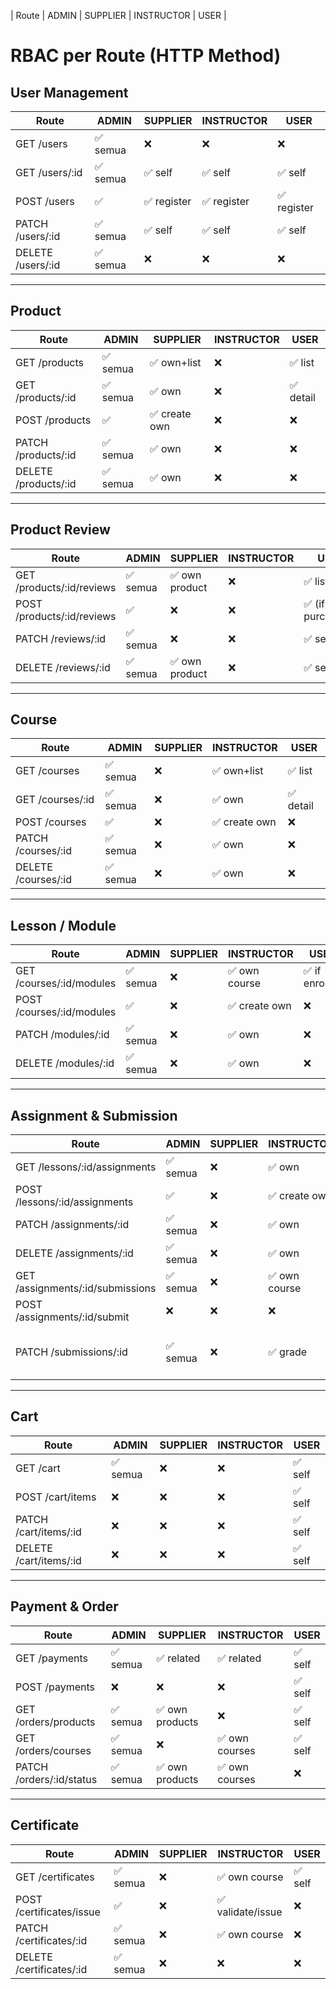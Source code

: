 | Route        | ADMIN        | SUPPLIER     | INSTRUCTOR   | USER |
# RBAC per Route (HTTP Method)

## User Management
| Route        | ADMIN        | SUPPLIER     | INSTRUCTOR   | USER |
|--------------|-------------|--------------|--------------|------|
| GET /users   | ✅ semua     | ❌           | ❌           | ❌   |
| GET /users/:id | ✅ semua   | ✅ self      | ✅ self      | ✅ self |
| POST /users  | ✅           | ✅ register  | ✅ register  | ✅ register |
| PATCH /users/:id | ✅ semua | ✅ self      | ✅ self      | ✅ self |
| DELETE /users/:id | ✅ semua | ❌           | ❌           | ❌   |

---

## Product
| Route                   | ADMIN      | SUPPLIER     | INSTRUCTOR | USER |
|--------------------------|-----------|--------------|------------|------|
| GET /products            | ✅ semua   | ✅ own+list  | ❌         | ✅ list |
| GET /products/:id        | ✅ semua   | ✅ own       | ❌         | ✅ detail |
| POST /products           | ✅         | ✅ create own | ❌         | ❌   |
| PATCH /products/:id      | ✅ semua   | ✅ own       | ❌         | ❌   |
| DELETE /products/:id     | ✅ semua   | ✅ own       | ❌         | ❌   |

---

## Product Review
| Route                      | ADMIN      | SUPPLIER        | INSTRUCTOR | USER |
|-----------------------------|-----------|-----------------|------------|------|
| GET /products/:id/reviews   | ✅ semua   | ✅ own product  | ❌         | ✅ list |
| POST /products/:id/reviews  | ✅         | ❌              | ❌         | ✅ (if purchased) |
| PATCH /reviews/:id          | ✅ semua   | ❌              | ❌         | ✅ self |
| DELETE /reviews/:id         | ✅ semua   | ✅ own product  | ❌         | ✅ self |

---

## Course
| Route               | ADMIN      | SUPPLIER | INSTRUCTOR    | USER |
|----------------------|-----------|----------|---------------|------|
| GET /courses         | ✅ semua   | ❌        | ✅ own+list   | ✅ list |
| GET /courses/:id     | ✅ semua   | ❌        | ✅ own        | ✅ detail |
| POST /courses        | ✅         | ❌        | ✅ create own | ❌   |
| PATCH /courses/:id   | ✅ semua   | ❌        | ✅ own        | ❌   |
| DELETE /courses/:id  | ✅ semua   | ❌        | ✅ own        | ❌   |

---

## Lesson / Module
| Route                        | ADMIN      | SUPPLIER | INSTRUCTOR    | USER |
|-------------------------------|-----------|----------|---------------|------|
| GET /courses/:id/modules      | ✅ semua   | ❌        | ✅ own course | ✅ if enrolled |
| POST /courses/:id/modules     | ✅         | ❌        | ✅ create own | ❌   |
| PATCH /modules/:id            | ✅ semua   | ❌        | ✅ own        | ❌   |
| DELETE /modules/:id           | ✅ semua   | ❌        | ✅ own        | ❌   |

---

## Assignment & Submission
| Route                            | ADMIN      | SUPPLIER | INSTRUCTOR    | USER |
|---------------------------------|-----------|----------|---------------|------|
| GET /lessons/:id/assignments    | ✅ semua   | ❌        | ✅ own        | ✅ if enrolled |
| POST /lessons/:id/assignments   | ✅         | ❌        | ✅ create own | ❌   |
| PATCH /assignments/:id           | ✅ semua   | ❌        | ✅ own        | ❌   |
| DELETE /assignments/:id          | ✅ semua   | ❌        | ✅ own        | ❌   |
| GET /assignments/:id/submissions | ✅ semua   | ❌        | ✅ own course | ✅ self |
| POST /assignments/:id/submit     | ❌         | ❌        | ❌            | ✅ self |
| PATCH /submissions/:id           | ✅ semua   | ❌        | ✅ grade      | ✅ self (edit before due) |

---

## Cart
| Route              | ADMIN      | SUPPLIER | INSTRUCTOR | USER |
|---------------------|-----------|----------|------------|------|
| GET /cart           | ✅ semua   | ❌        | ❌          | ✅ self |
| POST /cart/items    | ❌         | ❌        | ❌          | ✅ self |
| PATCH /cart/items/:id | ❌       | ❌        | ❌          | ✅ self |
| DELETE /cart/items/:id | ❌      | ❌        | ❌          | ✅ self |

---

## Payment & Order
| Route                   | ADMIN      | SUPPLIER         | INSTRUCTOR        | USER |
|--------------------------|-----------|------------------|------------------|------|
| GET /payments            | ✅ semua   | ✅ related       | ✅ related        | ✅ self |
| POST /payments           | ❌         | ❌               | ❌               | ✅ self |
| GET /orders/products     | ✅ semua   | ✅ own products  | ❌               | ✅ self |
| GET /orders/courses      | ✅ semua   | ❌               | ✅ own courses   | ✅ self |
| PATCH /orders/:id/status | ✅ semua   | ✅ own products  | ✅ own courses   | ❌   |

---

## Certificate
| Route                        | ADMIN      | SUPPLIER | INSTRUCTOR        | USER |
|-------------------------------|-----------|----------|------------------|------|
| GET /certificates             | ✅ semua   | ❌        | ✅ own course    | ✅ self |
| POST /certificates/issue      | ✅         | ❌        | ✅ validate/issue | ❌   |
| PATCH /certificates/:id       | ✅ semua   | ❌        | ✅ own course    | ❌   |
| DELETE /certificates/:id      | ✅ semua   | ❌        | ❌              | ❌   |
